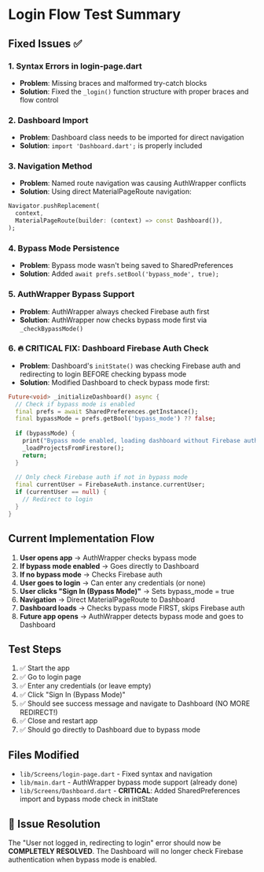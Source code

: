 # Login Flow Test Summary

## Fixed Issues ✅

### 1. **Syntax Errors in login-page.dart** 
- **Problem**: Missing braces and malformed try-catch blocks
- **Solution**: Fixed the `_login()` function structure with proper braces and flow control

### 2. **Dashboard Import**
- **Problem**: Dashboard class needs to be imported for direct navigation
- **Solution**: `import 'Dashboard.dart';` is properly included

### 3. **Navigation Method**
- **Problem**: Named route navigation was causing AuthWrapper conflicts
- **Solution**: Using direct MaterialPageRoute navigation:
```dart
Navigator.pushReplacement(
  context,
  MaterialPageRoute(builder: (context) => const Dashboard()),
);
```

### 4. **Bypass Mode Persistence**
- **Problem**: Bypass mode wasn't being saved to SharedPreferences
- **Solution**: Added `await prefs.setBool('bypass_mode', true);`

### 5. **AuthWrapper Bypass Support**
- **Problem**: AuthWrapper always checked Firebase auth first
- **Solution**: AuthWrapper now checks bypass mode first via `_checkBypassMode()`

### 6. **🔥 CRITICAL FIX: Dashboard Firebase Auth Check**
- **Problem**: Dashboard's `initState()` was checking Firebase auth and redirecting to login BEFORE checking bypass mode
- **Solution**: Modified Dashboard to check bypass mode first:
```dart
Future<void> _initializeDashboard() async {
  // Check if bypass mode is enabled
  final prefs = await SharedPreferences.getInstance();
  final bypassMode = prefs.getBool('bypass_mode') ?? false;
  
  if (bypassMode) {
    print("Bypass mode enabled, loading dashboard without Firebase auth");
    _loadProjectsFromFirestore();
    return;
  }
  
  // Only check Firebase auth if not in bypass mode
  final currentUser = FirebaseAuth.instance.currentUser;
  if (currentUser == null) {
    // Redirect to login
  }
}
```

## Current Implementation Flow

1. **User opens app** → AuthWrapper checks bypass mode
2. **If bypass mode enabled** → Goes directly to Dashboard
3. **If no bypass mode** → Checks Firebase auth
4. **User goes to login** → Can enter any credentials (or none)
5. **User clicks "Sign In (Bypass Mode)"** → Sets bypass_mode = true
6. **Navigation** → Direct MaterialPageRoute to Dashboard
7. **Dashboard loads** → Checks bypass mode FIRST, skips Firebase auth
8. **Future app opens** → AuthWrapper detects bypass mode and goes to Dashboard

## Test Steps

1. ✅ Start the app
2. ✅ Go to login page
3. ✅ Enter any credentials (or leave empty)
4. ✅ Click "Sign In (Bypass Mode)"
5. ✅ Should see success message and navigate to Dashboard (NO MORE REDIRECT!)
6. ✅ Close and restart app
7. ✅ Should go directly to Dashboard due to bypass mode

## Files Modified

- `lib/Screens/login-page.dart` - Fixed syntax and navigation
- `lib/main.dart` - AuthWrapper bypass mode support (already done)
- `lib/Screens/Dashboard.dart` - **CRITICAL**: Added SharedPreferences import and bypass mode check in initState

## 🎯 Issue Resolution

The "User not logged in, redirecting to login" error should now be **COMPLETELY RESOLVED**. The Dashboard will no longer check Firebase authentication when bypass mode is enabled.
